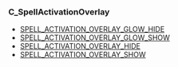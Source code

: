 ### C\_SpellActivationOverlay

* [SPELL\_ACTIVATION\_OVERLAY\_GLOW\_HIDE](https://wow.gamepedia.com/SPELL_ACTIVATION_OVERLAY_GLOW_HIDE)
* [SPELL\_ACTIVATION\_OVERLAY\_GLOW\_SHOW](https://wow.gamepedia.com/SPELL_ACTIVATION_OVERLAY_GLOW_SHOW)
* [SPELL\_ACTIVATION\_OVERLAY\_HIDE](https://wow.gamepedia.com/SPELL_ACTIVATION_OVERLAY_HIDE)
* [SPELL\_ACTIVATION\_OVERLAY\_SHOW](https://wow.gamepedia.com/SPELL_ACTIVATION_OVERLAY_SHOW)



